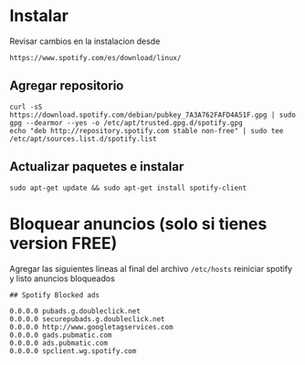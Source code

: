 # Instalar

Revisar cambios en la instalacion desde

    https://www.spotify.com/es/download/linux/

## Agregar repositorio

	curl -sS https://download.spotify.com/debian/pubkey_7A3A762FAFD4A51F.gpg | sudo gpg --dearmor --yes -o /etc/apt/trusted.gpg.d/spotify.gpg
    echo "deb http://repository.spotify.com stable non-free" | sudo tee /etc/apt/sources.list.d/spotify.list

## Actualizar paquetes e instalar

	sudo apt-get update && sudo apt-get install spotify-client

# Bloquear anuncios (solo si tienes version FREE)

Agregar las siguientes lineas al final del archivo `/etc/hosts` reiniciar spotify y listo anuncios bloqueados

```
## Spotify Blocked ads

0.0.0.0 pubads.g.doubleclick.net
0.0.0.0 securepubads.g.doubleclick.net
0.0.0.0 http://www.googletagservices.com
0.0.0.0 gads.pubmatic.com
0.0.0.0 ads.pubmatic.com
0.0.0.0 spclient.wg.spotify.com
```